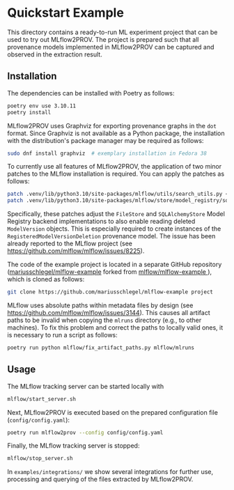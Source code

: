 # Quickstart Example

This directory contains a ready-to-run ML experiment project that can be used to try out MLflow2PROV. The project is prepared such that all provenance models implemented in MLflow2PROV can be captured and observed in the extraction result.

## Installation

The dependencies can be installed with Poetry as follows:

```bash
poetry env use 3.10.11
poetry install
```

MLflow2PROV uses Graphviz for exporting provenance graphs in the `dot` format. Since Graphviz is not available as a Python package, the installation with the distribution's package manager may be required as follows:

```bash
sudo dnf install graphviz  # exemplary installation in Fedora 38
```

To currently use all features of MLflow2PROV, the application of two minor patches to the MLflow installation is required. You can apply the patches as follows:

```bash
patch .venv/lib/python3.10/site-packages/mlflow/utils/search_utils.py < ../../patches/mlflow-2.5.0-search_utils.patch
patch .venv/lib/python3.10/site-packages/mlflow/store/model_registry/sqlalchemy_store.py < ../../patches/mlflow-2.5.0-sqlalchemy_store.patch
```

Specifically, these patches adjust the `FileStore` and `SQLAlchemyStore` Model Registry backend implementations to also enable reading deleted `ModelVersion` objects. This is especially required to create instances of the `RegisteredModelVersionDeletion` provenance model. The issue has been already reported to the MLflow project (see <https://github.com/mlflow/mlflow/issues/8225>).

The code of the example project is located in a separate GitHub repository ([mariusschlegel/mlflow-example](https://github.com/mariusschlegel/mlflow-example) forked from [mlflow/mlflow-example ](https://github.com/mlflow/mlflow-example)), which is cloned as follows:

```bash
git clone https://github.com/mariusschlegel/mlflow-example project
```

MLflow uses absolute paths within metadata files by design (see <https://github.com/mlflow/mlflow/issues/3144>). This causes all artifact paths to be invalid when copying the `mlruns` directory (e.g., to other machines). To fix this problem and correct the paths to locally valid ones, it is necessary to run a script as follows:

```bash
poetry run python mlflow/fix_artifact_paths.py mlflow/mlruns
```

## Usage

The MLflow tracking server can be started locally with

```bash
mlflow/start_server.sh
```

Next, MLflow2PROV is executed based on the prepared configuration file (`config/config.yaml`):

```bash
poetry run mlflow2prov --config config/config.yaml
```

Finally, the MLflow tracking server is stopped:

```bash
mlflow/stop_server.sh
```

In `examples/integrations/` we show several integrations for further use, processing and querying of the files extracted by MLflow2PROV.
